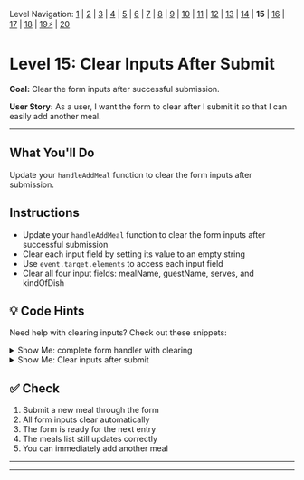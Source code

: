 Level Navigation: [1](./db-mini-project-lv-1.md) | [2](./db-mini-project-lv-2.md) | [3](./db-mini-project-lv-3.md) | [4](./db-mini-project-lv-4.md) | [5](./db-mini-project-lv-5.md) | [6](./db-mini-project-lv-6.md) | [7](./db-mini-project-lv-7.md) | [8](./db-mini-project-lv-8.md) | [9](./db-mini-project-lv-9.md) | [10](./db-mini-project-lv-10.md) | [11](./db-mini-project-lv-11.md) | [12](./db-mini-project-lv-12.md) | [13](./db-mini-project-lv-13.md) | [14](./db-mini-project-lv-14.md) | **15** | [16](./db-mini-project-lv-16.md) | [17](./db-mini-project-lv-17.md) | [18](./db-mini-project-lv-18.md) | [19⚡](./db-mini-project-lv-19.md) | [20](./db-mini-project-lv-20.md)

# Level 15: Clear Inputs After Submit

**Goal:** Clear the form inputs after successful submission.

**User Story:** As a user, I want the form to clear after I submit it so that I can easily add another meal.

---

## What You'll Do

Update your `handleAddMeal` function to clear the form inputs after submission.

## Instructions

- Update your `handleAddMeal` function to clear the form inputs after successful submission
- Clear each input field by setting its value to an empty string
- Use `event.target.elements` to access each input field
- Clear all four input fields: mealName, guestName, serves, and kindOfDish

## 💡 Code Hints

Need help with clearing inputs? Check out these snippets:

<details>
<summary>Show Me: complete form handler with clearing</summary>

<pre><code class="language-javascript">async function handleAddMeal(event){
    event.preventDefault()
    console.log("handle add meal submitted")
    const mealName = event.target.elements.mealName.value
    const guestName = event.target.elements.guestName.value
    const serves = event.target.elements.serves.value
    const kindOfDish = event.target.elements.kindOfDish.value
    
    const newMeal = {
        meal_name: mealName,
        guest_name: guestName,
        serves: parseInt(serves),
        kind_of_dish: kindOfDish
    }
    
    console.log(newMeal)
    
    // Insert the new meal
    await supabase.from("potluck_meals").insert(newMeal)
    
    // Refresh the meals list
    const response = await supabase.from("potluck_meals").select()
    const data = response.data
    setMeals(data)
    
    // Clear the form inputs
    event.target.elements.mealName.value = ""
    event.target.elements.guestName.value = ""
    event.target.elements.serves.value = ""
    event.target.elements.kindOfDish.value = ""
}
</code></pre>

</details>

<details>
<summary>Show Me: Clear inputs after submit</summary>

<img src="./docs/07-screenshot-clear-inputs.png" alt="Clear inputs after submit" />

</details>

## ✅ Check

1. Submit a new meal through the form
2. All form inputs clear automatically
3. The form is ready for the next entry
4. The meals list still updates correctly
5. You can immediately add another meal

---

---
